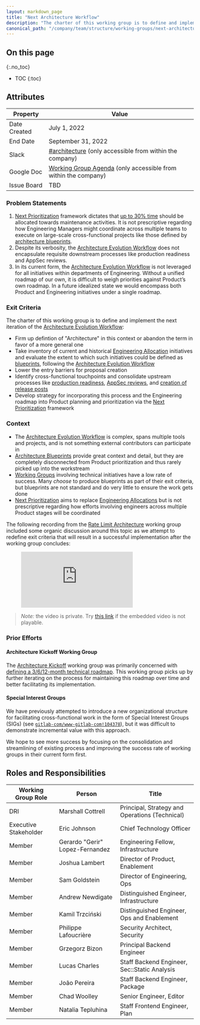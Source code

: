 ```yaml
---
layout: markdown_page
title: "Next Architecture Workflow"
description: "The charter of this working group is to define and implement the next iteration of the Architecture Evolution Workflow."
canonical_path: "/company/team/structure/working-groups/next-architecture-workflow/"
---
```


## On this page
{:.no_toc}

- TOC
{:toc}

## Attributes

| Property        | Value           |
|-----------------|-----------------|
| Date Created    | July 1, 2022 |
| End Date        | September 31, 2022 |
| Slack           | [#architecture](https://gitlab.slack.com/archives/CJ4DB7517) (only accessible from within the company) |
| Google Doc      | [Working Group Agenda](https://docs.google.com/document/d/1n1pslXw6yeoqRmsWGi4VYu9bPg8k46IIXqdUTJR8HSU/edit) (only accessible from within the company) |
| Issue Board     | TBD             |

### Problem Statements

1. [Next Prioritization][next-prioritization] framework dictates that
   [up to 30% time](https://docs.google.com/presentation/d/1TDswR4h-Zo-Fdq3yVtk-q-uJrKe_03iF9jB1XQWqQb4/edit#slide=id.g123c97638a5_0_203)
   should be allocated towards maintenance activities. 
   It is not prescriptive regarding how Engineering Managers might coordinate across
   multiple teams to execute on large-scale cross-functional projects like
   those defined by [architecture blueprints][blueprints].
1. Despite its verbosity, the [Architecture Evolution Workflow][evolution-workflow] does not encapsulate
   requisite downstream processes like production readiness and AppSec reviews.
1. In its current form, the [Architecture Evolution Workflow][evolution-workflow] is not leveraged for
   all initiatives within departments of Engineering. Without a unified roadmap of our own,
   it is difficult to weigh priorities against Product’s own roadmap. In a future
   idealized state we would encompass both Product and Engineering initiatives under a single roadmap.

### Exit Criteria

The charter of this working group is to define and implement the next iteration of the
[Architecture Evolution Workflow](/handbook/engineering/architecture/workflow/):

- Firm up defintion of "Architecture" in this context or abandon the term in favor of a more general one
- Take inventory of current and historical [Engineering Allocation][engineering-allocations] initiatives
  and evaluate the extent to which such initiatives could be defined as [blueprints][blueprints],
  following the [Architecture Evolution Workflow][evolution-workflow]
- Lower the entry barriers for proposal creation
- Identify cross-functional touchpoints and consolidate upstream processes like
  [production readiness](/handbook/engineering/infrastructure/production/readiness/), 
  [AppSec reviews](/handbook/engineering/security/security-engineering-and-research/application-security/runbooks/review-process),
  and [creation of release posts](/handbook/marketing/blog/release-posts/)
- Develop strategy for incorporating this process and the Engineering roadmap into Product planning
  and prioritization via the [Next Prioritization][next-prioritization] framework

### Context

- The [Architecture Evolution Workflow][evolution-workflow] is complex,
  spans multiple tools and projects, and is not something external contributors can participate in
- [Architecture Blueprints][blueprints]
  provide great context and detail, but they are completely disconnected from Product prioritization and
  thus rarely picked up into the workstream
- [Working Groups](/company/team/structure/working-groups/) involving technical initiatives have a low
  rate of success. Many _choose_ to produce blueprints as part of their exit criteria, but blueprints
  are not standard and do very little to ensure the work gets done
- [Next Prioritization][next-prioritization] aims to replace
  [Engineering Allocations][engineering-allocations]
  but is not prescriptive regarding how efforts involving engineers across multiple Product stages
  will be coordinated

The following recording from the
[Rate Limit Architecture](/company/team/structure/working-groups/rate-limit-architecture/) working group
included some organic discussion around this topic as we attempt to redefine exit criteria that will
result in a successful implementation after the working group concludes:

<figure class="video_container">
  <iframe src="https://www.youtube.com/embed/um9deEVp618?start=1961" frameborder="0" allowfullscreen="true"></iframe>
</figure>

> *Note:* the video is private. Try [this link](https://www.youtube.com/watch?v=um9deEVp618&t=1961s)
> if the embedded video is not playable.

### Prior Efforts

#### Architecture Kickoff Working Group

The [Architecture Kickoff](/company/team/structure/working-groups/architecture-kickoff/) working group
was primarily concerned with [defining a 3/6/12-month technical roadmap](/handbook/engineering/architecture/roadmap/).
This working group picks up by further iterating on the process for maintaining this roadmap over time
and better facilitating its implementation.

#### Special Interest Groups

We have previously attempted to introduce a new organizational structure for facilitating cross-functional
work in the form of Special Interest Groups (SIGs)
(see [`gitlab-com/www-gitlab-com!104378`](https://gitlab.com/gitlab-com/www-gitlab-com/-/merge_requests/104378)),
but it was difficult to demonstrate incremental value with this approach.

We hope to see more success by focusing on the consolidation and streamlining of existing process
and improving the success rate of working groups in their current form first.

## Roles and Responsibilities

| Working Group Role                       | Person                          | Title                                    |
|------------------------------------------|---------------------------------|------------------------------------------|
| DRI                      | Marshall Cottrell | Principal, Strategy and Operations (Technical)            |
| Executive Stakeholder    | Eric Johnson | Chief Technology Officer |
| Member                   | Gerardo "Gerir" Lopez-Fernandez | Engineering Fellow, Infrastructure            |
| Member                   | Joshua Lambert | Director of Product, Enablement |
| Member                   | Sam Goldstein | Director of Engineering, Ops |
| Member                   | Andrew Newdigate | Distinguished Engineer, Infrastructure |
| Member                   | Kamil Trzciński      | Distinguished Engineer, Ops and Enablement |
| Member                   | Philippe Lafoucrière | Security Architect, Security |
| Member                   | Grzegorz Bizon | Principal Backend Engineer |
| Member                   | Lucas Charles | Staff Backend Engineer, Sec::Static Analysis |
| Member                   | João Pereira | Staff Backend Engineer, Package |
| Member                   | Chad Woolley | Senior Engineer, Editor |
| Member                   | Natalia Tepluhina | Staff Frontend Engineer, Plan |


[next-prioritization]: /company/team/structure/working-groups/next-prioritization/
[blueprints]: https://gitlab.com/gitlab-org/gitlab/-/tree/master/doc/architecture/blueprints
[evolution-workflow]: /handbook/engineering/architecture/workflow/
[engineering-allocations]: /handbook/engineering/#engineering-allocation
